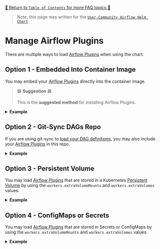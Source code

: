 [🔗 Return to `Table of Contents` for more FAQ topics 🔗](https://github.com/airflow-helm/charts/tree/main/charts/airflow#frequently-asked-questions)

> Note, this page was written for the [`User-Community Airflow Helm Chart`](https://github.com/airflow-helm/charts/tree/main/charts/airflow)

# Manage Airflow Plugins

There are multiple ways to load [Airflow Plugins](https://airflow.apache.org/docs/apache-airflow/stable/plugins.html) when using the chart.

## Option 1 - Embedded Into Container Image

You may embed your [Airflow Plugins](https://airflow.apache.org/docs/apache-airflow/stable/plugins.html) directly into the container image.

> 🟩 __Suggestion__ 🟩
> 
> This is the __suggested method__ for installing Airflow Plugins.

<details>
<summary>
  <b>Example</b>
</summary>

---

This chart uses the official [`apache/airflow`](https://hub.docker.com/r/apache/airflow) Docker images.

Here is a Dockerfile that extends `apache/airflow:2.2.5-python3.8` with custom plugins:

```dockerfile
FROM apache/airflow:2.2.5-python3.8

# plugin files can be copied under `/home/airflow/plugins`
# (where `./plugins` is relative to the docker build context)
COPY plugins/* /home/airflow/plugins/

# plugins exposed as python packages can be installed with pip
RUN pip install --no-cache-dir \
    example==1.0.0
```

You might then build and tag this Dockerfile as `MY_REPO:MY_TAG`.

The following values tell the chart to use the `MY_REPO:MY_TAG` container image:

```yaml
airflow:
  image:
    repository: MY_REPO
    tag: MY_TAG

    ## WARNING: even if set to "Always" DO NOT reuse tag names, 
    ##          containers only pull the latest image when restarting
    pullPolicy: IfNotPresent
```

</details>

## Option 2 - Git-Sync DAGs Repo

If you are using git-sync to [load your DAG definitions](../dags/load-dag-definitions.md), you may also include your 
[Airflow Plugins](https://airflow.apache.org/docs/apache-airflow/stable/plugins.html) in this repo.

<details>
<summary>
  <b>Example</b>
</summary>

---

> 🟥 __Warning__ 🟥
>
> With this option, you must MANUALLY restart the Webserver for plugin changes to take effect.

For example, if your DAG git repo includes plugins under `./PATH/TO/PLUGINS`:

```yaml
airflow:
  configs:
    ## NOTE: there is an extra `/repo/` in the path
    AIRFLOW__CORE__PLUGINS_FOLDER: /opt/airflow/dags/repo/PATH/TO/PLUGINS

dags:
  ## NOTE: this is the default value
  #path: /opt/airflow/dags

  gitSync:
    enabled: true
    repo: "https://github.com/USERNAME/REPOSITORY.git"
    branch: "master"
```

</details>

## Option 3 - Persistent Volume 

You may load [Airflow Plugins](https://airflow.apache.org/docs/apache-airflow/stable/plugins.html) 
that are stored in a Kubernetes [Persistent Volume](https://kubernetes.io/docs/concepts/storage/persistent-volumes/) 
by using the `workers.extraVolumeMounts` and `workers.extraVolumes` values.

<details>
<summary>
  <b>Example</b>
</summary>

---

> 🟥 __Warning__ 🟥
>
> With this option, you must MANUALLY restart the Webserver for plugin changes to take effect.

For example, to mount a PersistentVolumeClaim called `airflow-plugins` that contains airflow plugin files at its root:

```yaml
airflow:
  configs:
    ## NOTE: this is the default value
    #AIRFLOW__CORE__PLUGINS_FOLDER: /opt/airflow/plugins

workers:
  extraVolumeMounts:
    - name: airflow-plugins
      mountPath: /opt/airflow/plugins
      readOnly: true
      
      ## NOTE: if plugin files are not at the root of the volume, you may set a subPath
      #subPath: "path/to/plugins"

  extraVolumes:
    - name: airflow-plugins
      persistentVolumeClaim:
        claimName: airflow-plugins
```

</details>

## Option 4 - ConfigMaps or Secrets

You may load [Airflow Plugins](https://airflow.apache.org/docs/apache-airflow/stable/plugins.html) 
that are stored in Secrets or ConfigMaps by using the `workers.extraVolumeMounts` and `workers.extraVolumes` values.

<details>
<summary>
  <b>Example</b>
</summary>

---

> 🟥 __Warning__ 🟥
>
> With this option, you must MANUALLY restart the Webserver for plugin changes to take effect.

For example, to mount airflow plugin files from a ConfigMap called `airflow-plugins`:

```yaml
airflow:
  configs:
    ## NOTE: this is the default value
    #AIRFLOW__CORE__PLUGINS_FOLDER: /opt/airflow/plugins

workers:  
  extraVolumeMounts:
    - name: airflow-plugins
      mountPath: /opt/airflow/plugins
      readOnly: true

  extraVolumes:
    - name: airflow-plugins
      configMap:
        name: airflow-plugins
```

Your `airflow-plugins` ConfigMap might look something like this. 

```yaml
apiVersion: v1
kind: ConfigMap
metadata:
  name: airflow-plugins
data:
  my_airflow_plugin.py: |
    from airflow.plugins_manager import AirflowPlugin

    class MyAirflowPlugin(AirflowPlugin):
      name = "my_airflow_plugin"
      ...
```

> 🟦 __Tip__ 🟦
>
> You may include the ConfigMap using the [`extraManifests`](../kubernetes/extra-manifests.md) value:
> 
> ```yaml
> extraManifests:
>   - |
>     apiVersion: v1
>     kind: ConfigMap
>     metadata:
>       name: airflow-plugins
>       labels:
>         app: {{ include "airflow.labels.app" . }}
>         chart: {{ include "airflow.labels.chart" . }}
>         release: {{ .Release.Name }}
>         heritage: {{ .Release.Service }}
>     data:
>       my_airflow_plugin.py: |
>         from airflow.plugins_manager import AirflowPlugin
>         
>         class MyAirflowPlugin(AirflowPlugin):
>           name = "my_airflow_plugin"
>           ...
> ```

</details>
